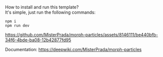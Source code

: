 How to install and run this template? \
It's simple, just run the following commands: 
```
npm i
npm run dev
```


https://github.com/MisterPrada/morph-particles/assets/8146111/be440bfb-34f6-4bde-ba08-12b42877fd95

Documentation: https://deepwiki.com/MisterPrada/morph-particles
